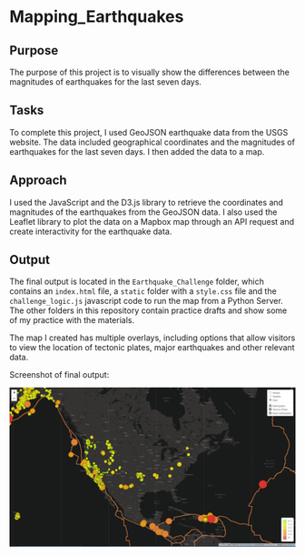 # Mapping_Earthquakes

## Purpose
The purpose of this project is to visually show the differences between the magnitudes of earthquakes for the last seven days.

## Tasks
To complete this project, I used GeoJSON earthquake data from the USGS website. The data included  geographical coordinates and the magnitudes of earthquakes for the last seven days. I then added the data to a map.

## Approach
I used the JavaScript and the D3.js library to retrieve the coordinates and magnitudes of the earthquakes from the GeoJSON data. I also used the Leaflet library to plot the data on a Mapbox map through an API request and create interactivity for the earthquake data.

## Output
The final output is located in the `Earthquake_Challenge` folder, which contains an `index.html` file, a `static` folder with a `style.css` file and the `challenge_logic.js` javascript code to run the map from a Python Server.
The other folders in this repository contain practice drafts and show some of my practice with the materials.

The map I created has multiple overlays, including options that allow visitors to view the location of tectonic plates, major earthquakes and other relevant data.

Screenshot of final output:

![final output](Earthquake_Challenge/static/image/output.png)
